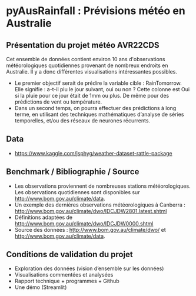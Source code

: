 # pyAusRainfall : Prévisions météo en Australie

## Présentation du projet météo AVR22CDS
Cet ensemble de données contient environ 10 ans d'observations météorologiques quotidiennes provenant de nombreux endroits en Australie. Il y a donc différentes visualisations intéressantes possibles.
- Le premier objectif serait de prédire la variable cible : RainTomorrow. Elle signifie : a-t-il plu le jour suivant, oui ou non ? Cette colonne est Oui si la pluie pour ce jour était de 1mm ou plus. De même pour des prédictions de vent ou température.
- Dans un second temps, on pourra effectuer des prédictions à long terme, en utilisant des techniques mathématiques d’analyse de séries temporelles, et/ou des réseaux de neurones récurrents.

## Data
- https://www.kaggle.com/jsphyg/weather-dataset-rattle-package

## Benchmark / Bibliographie / Source
- Les observations proviennent de nombreuses stations météorologiques. Les observations quotidiennes sont disponibles sur http://www.bom.gov.au/climate/data.
- Un exemple des dernières observations météorologiques à Canberra : http://www.bom.gov.au/climate/dwo/IDCJDW2801.latest.shtml
- Définitions adaptées de http://www.bom.gov.au/climate/dwo/IDCJDW0000.shtml
- Source des données : http://www.bom.gov.au/climate/dwo/ et http://www.bom.gov.au/climate/data.

## Conditions de validation du projet
- Exploration des données (vision d’ensemble sur les données)
- Visualisations commentées et analysées
- Rapport technique + programmes + Github
- Une démo (Streamlit)
